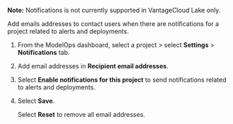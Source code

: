 **Note:** Notifications is not currently supported in VantageCloud Lake only.

Add emails addresses to contact users when there are notifications for a project related to alerts and deployments.

1.  From the ModelOps dashboard, select a project > select **Settings** > **Notifications** tab.


1.  Add email addresses in **Recipient email addresses**.


1.  Select **Enable notifications for this project** to send notifications related to alerts and deployments.


1.  Select **Save**.

    Select **Reset** to remove all email addresses.


